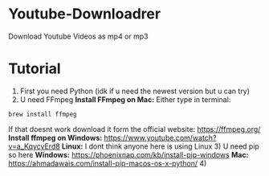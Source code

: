 # Youtube-Downloadrer
Download Youtube Videos as mp4 or mp3
# Tutorial
1) First you need Python (idk if u need the newest version but u can try)
2) U need FFmpeg
**Install FFmpeg on Mac:**
Either type in terminal: 
```
brew install ffmpeg
```
If that doesnt work download it form the official website: https://ffmpeg.org/
**Install ffmpeg on Windows:**
https://www.youtube.com/watch?v=a_KqycyErd8
**Linux:**
I dont think anyone here is using Linux
3) U need pip so here
**Windows:**
https://phoenixnap.com/kb/install-pip-windows
**Mac:**
https://ahmadawais.com/install-pip-macos-os-x-python/
4) 
